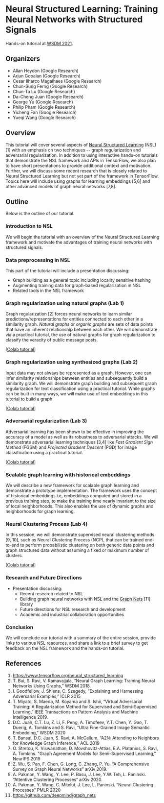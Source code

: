 # Neural Structured Learning: Training Neural Networks with Structured Signals

Hands-on tutorial at
[WSDM 2021](https://www.wsdm-conference.org/2021/tutorials.php/).

## Organizers

*   Allan Heydon (Google Research)
*   Arjun Gopalan (Google Research)
*   Cesar Ilharco Magalhaes (Google Research)
*   Chun-Sung Ferng (Google Research)
*   Chun-Ta Lu (Google Research)
*   Da-Cheng Juan (Google Research)
*   George Yu (Google Research)
*   Philip Pham (Google Research)
*   Yicheng Fan (Google Research)
*   Yueqi Wang (Google Research)

## Overview

This tutorial will cover several aspects of
[Neural Structured Learning](https://www.tensorflow.org/neural_structured_learning)
(NSL) [1] with an emphasis on two techniques -- graph regularization and
adversarial regularization. In addition to using interactive hands-on tutorials
that demonstrate the NSL framework and APIs in TensorFlow, we also plan to have
short presentations to provide additional context and motivation. Further, we
will discuss some recent research that is closely related to Neural Structured
Learning but not yet part of the framework in TensorFlow. Topics here will
include using graphs for learning embeddings [5,6] and other advanced models of
graph neural networks [7,8].

## Outline

Below is the outline of our tutorial.

### Introduction to NSL

We will begin the tutorial with an overview of the Neural Structured Learning
framework and motivate the advantages of training neural networks with
structured signals.

### Data preprocessing in NSL

This part of the tutorial will include a presentation discussing:

-   Graph building as a general topic including locality sensitive hashing
-   Augmenting training data for graph-based regularization in NSL
-   Related tools in the NSL framework

### Graph regularization using natural graphs (Lab 1)

Graph regularization [2] forces neural networks to learn similar
predictions/representations for entities connected to each other in a similarity
graph. *Natural graphs* or *organic graphs* are sets of data points that have an
inherent relationship between each other. We will demonstrate via a practical
tutorial, the use of natural graphs for graph regularization to classify the
veracity of public message posts.

[[Colab tutorial](https://colab.research.google.com/github/tensorflow/neural-structured-learning/blob/master/workshops/kdd_2020/graph_regularization_pheme_natural_graph.ipynb)]

### Graph regularization using synthesized graphs (Lab 2)

Input data may not always be represented as a graph. However, one can infer
similarity relationships between entities and subsequently build a similarity
graph. We will demonstrate graph building and subsequent graph regularization
for text classification using a practical tutorial. While graphs can be built in
many ways, we will make use of text embeddings in this tutorial to build a
graph.

[[Colab tutorial](https://colab.research.google.com/github/tensorflow/neural-structured-learning/blob/master/g3doc/tutorials/graph_keras_lstm_imdb.ipynb)]

### Adversarial regularization (Lab 3)

Adversarial learning has been shown to be effective in improving the accuracy of
a model as well as its robustness to adversarial attacks. We will demonstrate
adversarial learning techniques [3,4] like *Fast Gradient Sign Method* (FGSM)
and *Projected Gradient Descent* (PGD) for image classification using a
practical tutorial.

[[Colab tutorial](https://colab.research.google.com/github/tensorflow/neural-structured-learning/blob/master/workshops/kdd_2020/adversarial_regularization_mnist.ipynb)]

### Scalable graph learning with historical embeddings

We will describe a new framework for scalable graph learning and demonstrate a
prototype implementation. The framework uses the concept of historical
embeddings i.e, embeddings computed and stored in a previous training step, to
make the training time nearly invariant to the size of local neighborhoods. This
also enables the use of dynamic graphs and neighborhoods for graph learning.

### Neural Clustering Process (Lab 4)

In this session, we will demonstrate supervised neural clustering methods [9,
10], such as Neural Clustering Process (NCP), that can be trained end-to-end to
perform probabilistic clustering on both generic data points and graph
structured data without assuming a fixed or maximum number of clusters.

[[Colab tutorial](https://github.com/tensorflow/neural-structured-learning/blob/master/research/neural_clustering/examples/ncp_demo_with_mog_data.ipynb)]

### Research and Future Directions

-   Presentation discussing:
    -   Recent research related to NSL
    -   Building graph neural networks with NSL and the
        [Graph Nets](https://github.com/deepmind/graph_nets) [11] library
    -   Future directions for NSL research and development
    -   Academic and industrial collaboration opportunities

### Conclusion

We will conclude our tutorial with a summary of the entire session, provide
links to various NSL resources, and share a link to a brief survey to get
feedback on the NSL framework and the hands-on tutorial.


## References

1.  https://www.tensorflow.org/neural_structured_learning
2.  T. Bui, S. Ravi, V. Ramavajjala, “Neural Graph Learning: Training Neural
    Networks Using Graphs,” WSDM 2018.
3.  I. Goodfellow, J. Shlens, C. Szegedy, “Explaining and Harnessing Adversarial
    Examples,” ICLR 2015
4.  T. Miyato, S. Maeda, M. Koyama and S. Ishii, “Virtual Adversarial Training:
    A Regularization Method for Supervised and Semi-Supervised Learning,” IEEE
    Transactions on Pattern Analysis and Machine Intelligence 2019.
5.  D.C. Juan, C.T. Lu, Z. Li, F. Peng, A. Timofeev, Y.T. Chen, Y. Gao, T.
    Duerig, A. Tomkins and S. Ravi, “Ultra Fine-Grained Image Semantic
    Embedding,” WSDM 2020
6.  T. Bansal, D.C. Juan, S. Ravi, A. McCallum, “A2N: Attending to Neighbors for
    Knowledge Graph Inference,” ACL 2019
7.  O. Stretcu, K. Viswanathan, D. Movshovitz-Attias, E.A. Platanios, S. Ravi,
    A. Tomkins. "Graph Agreement Models for Semi-Supervised Learning," NeurIPS
    2019
8.  Z. Wu, S. Pan, F. Chen, G. Long, C. Zhang, P. Yu, “A Comprehensive Survey on
    Graph Neural Networks” arXiv 2019.
9.  A. Pakman, Y. Wang, Y. Lee, P. Basu, J. Lee, Y.W. Teh, L. Paninski.
    “Attentive Clustering Processes“ arXiv 2020.
10. A. Pakman, Y. Wang, C. Mitelut, J. Lee, L. Paninski. ”Neural Clustering
    Processes” PMLR 2020
11. https://github.com/deepmind/graph_nets
